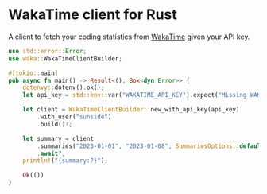 # WakaTime client for Rust

A client to fetch your coding statistics from [WakaTime](https://wakatime.com/) given your API key.

```rust
use std::error::Error;
use waka::WakaTimeClientBuilder;

#[tokio::main]
pub async fn main() -> Result<(), Box<dyn Error>> {
    dotenvy::dotenv().ok();
    let api_key = std::env::var("WAKATIME_API_KEY").expect("Missing WAKATIME_API_KEY variable");

    let client = WakaTimeClientBuilder::new_with_api_key(api_key)
        .with_user("sunside")
        .build()?;

    let summary = client
        .summaries("2023-01-01", "2023-01-08", SummariesOptions::default())
        .await?;
    println!("{summary:?}");

    Ok(())
}
```
